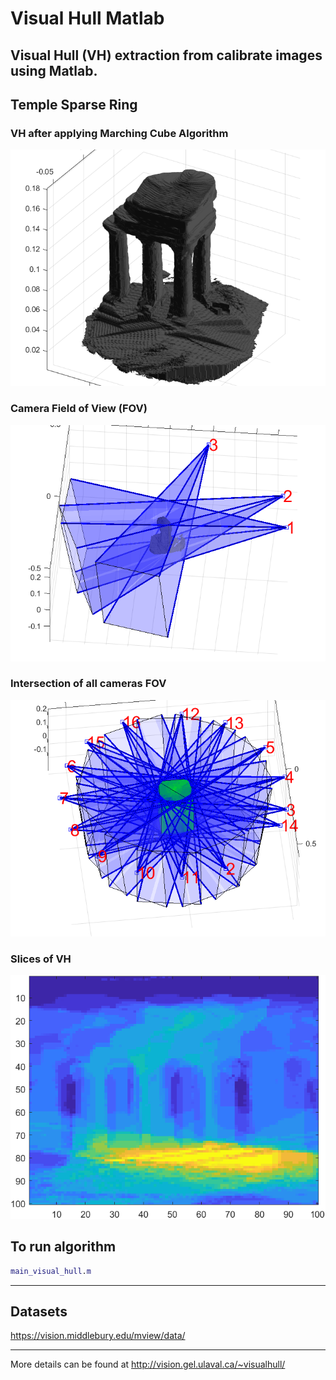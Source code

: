 # Visual Hull Matlab

Visual Hull (VH) extraction from calibrate images using Matlab.
---
## Temple Sparse Ring
### VH after applying Marching Cube Algorithm
![Temple Sparse](./assets/temple_sparse_ring.png)

### Camera Field of View (FOV)
![Plot of 3 FOV](./assets/temple_fov.png)

### Intersection of all cameras FOV
![Intersection all cameras FOV](./assets/temple_fov_union.png)

### Slices of VH
![Slice of VH at Z=1](./assets/temple_vh_slice_animation.png)


## To run algorithm
```Matlab
main_visual_hull.m
```

---
## Datasets

https://vision.middlebury.edu/mview/data/

---

More details can be found at http://vision.gel.ulaval.ca/~visualhull/
